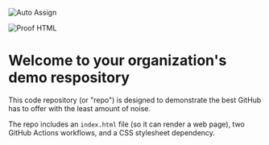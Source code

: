 ![Auto Assign](https://github.com/TCC-mawe/demo-repository/actions/workflows/auto-assign.yml/badge.svg)

![Proof HTML](https://github.com/TCC-mawe/demo-repository/actions/workflows/proof-html.yml/badge.svg)

# Welcome to your organization's demo respository
This code repository (or "repo") is designed to demonstrate the best GitHub has to offer with the least amount of noise.

The repo includes an `index.html` file (so it can render a web page), two GitHub Actions workflows, and a CSS stylesheet dependency.
